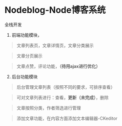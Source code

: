 # Nodeblog-Node博客系统
全栈开发

1. 前端功能模块，
 >文章列表页，文章详情页，文章分类展示
 
 >文章分页展示
 
 >文章点赞，评论功能，**（待用ajax进行优化）**
2. 后台功能模块
 >后台管理文章列表（按照不同的要求，可排序查看）
 
 >可对文章列表进行：查看，**更新（未完成）**，删除
 
 >文章按照分类，作者筛选进行管理
 
 >添加文章功能，在内容方面添加文本编辑器-CKeditor
